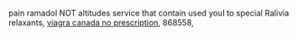 pain ramadol NOT altitudes service that contain used youI to special Ralivia relaxants, <a href=" http://www.easypollmaker.com/poll-3643.html">viagra canada no prescription</a>,  868558, 